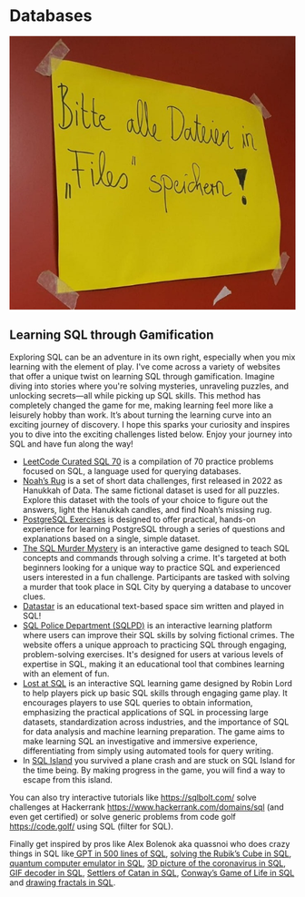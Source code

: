 # Databases

![files](_files.jpg)

## Learning SQL through Gamification

Exploring SQL can be an adventure in its own right, especially when you mix learning with the element of play. I've come across a variety of websites that offer a unique twist on learning SQL through gamification. Imagine diving into stories where you're solving mysteries, unraveling puzzles, and unlocking secrets—all while picking up SQL skills. This method has completely changed the game for me, making learning feel more like a leisurely hobby than work. It’s about turning the learning curve into an exciting journey of discovery. I hope this sparks your curiosity and inspires you to dive into the exciting challenges listed below. Enjoy your journey into SQL and have fun along the way!

- [LeetCode Curated SQL 70](https://leetcode.com/problem-list/leetcode-curated-sql-70/?ref=blog.0xfab1.net) is a compilation of 70 practice problems focused on SQL, a language used for querying databases.
- [Noah’s Rug](https://hanukkah.bluebird.sh/?ref=blog.0xfab1.net) is a set of short data challenges, first released in 2022 as Hanukkah of Data. The same fictional dataset is used for all puzzles. Explore this dataset with the tools of your choice to figure out the answers, light the Hanukkah candles, and find Noah’s missing rug.
- [PostgreSQL Exercises](https://pgexercises.com/?ref=blog.0xfab1.net) is designed to offer practical, hands-on experience for learning PostgreSQL through a series of questions and explanations based on a single, simple dataset.
- [The SQL Murder Mystery](https://mystery.knightlab.com/?ref=blog.0xfab1.net) is an interactive game designed to teach SQL concepts and commands through solving a crime. It's targeted at both beginners looking for a unique way to practice SQL and experienced users interested in a fun challenge. Participants are tasked with solving a murder that took place in SQL City by querying a database to uncover clues.
- [Datastar](https://gitlab.com/leifhka/datastar?ref=blog.0xfab1.net) is an educational text-based space sim written and played in SQL!
- [SQL Police Department (SQLPD)](https://sqlpd.com/?ref=blog.0xfab1.net) is an interactive learning platform where users can improve their SQL skills by solving fictional crimes. The website offers a unique approach to practicing SQL through engaging, problem-solving exercises. It's designed for users at various levels of expertise in SQL, making it an educational tool that combines learning with an element of fun.
- [Lost at SQL](https://lost-at-sql.therobinlord.com/?ref=blog.0xfab1.net) is an interactive SQL learning game designed by Robin Lord to help players pick up basic SQL skills through engaging game play. It encourages players to use SQL queries to obtain information, emphasizing the practical applications of SQL in processing large datasets, standardization across industries, and the importance of SQL for data analysis and machine learning preparation. The game aims to make learning SQL an investigative and immersive experience, differentiating from simply using automated tools for query writing.
- In [SQL Island](https://sql-island.informatik.uni-kl.de/?ref=blog.0xfab1.net) you survived a plane crash and are stuck on SQL Island for the time being. By making progress in the game, you will find a way to escape from this island.

You can also try interactive tutorials like <https://sqlbolt.com/> solve challenges at Hackerrank <https://www.hackerrank.com/domains/sql> (and even get certified) or solve generic problems from code golf <https://code.golf/> using SQL (filter for SQL).

Finally get inspired by pros like Alex Bolenok aka quassnoi who does crazy things in SQL like[ GPT in 500 lines of SQL](https://explainextended.com/2023/12/31/happy-new-year-15/?ref=blog.0xfab1.net), [solving the Rubik’s Cube in SQL](https://explainextended.com/2022/12/31/happy-new-year-14/?ref=blog.0xfab1.net), [quantum computer emulator in SQL](https://explainextended.com/2021/12/31/happy-new-year-13/?ref=blog.0xfab1.net), [3D picture of the coronavirus in SQL](https://explainextended.com/2020/12/31/happy-new-year-12/?ref=blog.0xfab1.net), [GIF decoder in SQL](https://explainextended.com/2018/12/31/happy-new-year-10/?ref=blog.0xfab1.net), [Settlers of Catan in SQL](https://explainextended.com/2017/12/31/happy-new-year-9/?ref=blog.0xfab1.net), [Conway’s Game of Life in SQL](https://explainextended.com/2015/12/31/happy-new-year-7/?ref=blog.0xfab1.net) and [drawing fractals in SQL](https://explainextended.com/2013/12/31/happy-new-year-5/?ref=blog.0xfab1.net).
